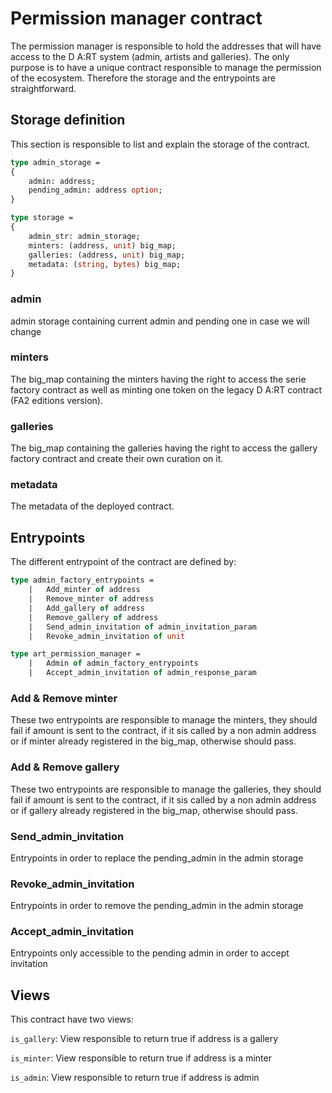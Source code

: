 # Permission manager contract 

The permission manager is responsible to hold the addresses that will have access to the D A:RT system (admin, artists and galleries). The only purpose is to have a unique contract responsible to manage the permission of the ecosystem. Therefore the storage and the entrypoints are straightforward.

## Storage definition

This section is responsible to list and explain the storage of the contract.

```ocaml
type admin_storage = 
{
    admin: address;
    pending_admin: address option;
}

type storage =
{
    admin_str: admin_storage;
    minters: (address, unit) big_map;
    galleries: (address, unit) big_map;
    metadata: (string, bytes) big_map;
}
```

### admin

admin storage containing current admin and pending one in case we will change

### minters

The big_map containing the minters having the right to access the serie factory contract as well as minting one token on the legacy D A:RT contract (FA2 editions version).

### galleries

The big_map containing the galleries having the right to access the gallery factory contract and create their own curation on it.

### metadata

The metadata of the deployed contract.

## Entrypoints

The different entrypoint of the contract are defined by:

```ocaml
type admin_factory_entrypoints =
    |   Add_minter of address
    |   Remove_minter of address
    |   Add_gallery of address
    |   Remove_gallery of address
    |   Send_admin_invitation of admin_invitation_param
    |   Revoke_admin_invitation of unit

type art_permission_manager = 
    |   Admin of admin_factory_entrypoints
    |   Accept_admin_invitation of admin_response_param

```

### Add & Remove minter

These two entrypoints are responsible to manage the minters, they should fail if amount is sent to the contract, if it sis called by a non admin address or if minter already registered in the big_map, otherwise should pass.

### Add & Remove gallery

These two entrypoints are responsible to manage the galleries, they should fail if amount is sent to the contract, if it sis called by a non admin address or if gallery already registered in the big_map, otherwise should pass.

### Send_admin_invitation

Entrypoints in order to replace the pending_admin in the admin storage

### Revoke_admin_invitation

Entrypoints in order to remove the pending_admin in the admin storage

### Accept_admin_invitation

Entrypoints only accessible to the pending admin in order to accept invitation

## Views

This contract have two views:

`is_gallery`: View responsible to return true if address is a gallery

`is_minter`: View responsible to return true if address is a minter

`is_admin`: View responsible to return true if address is admin